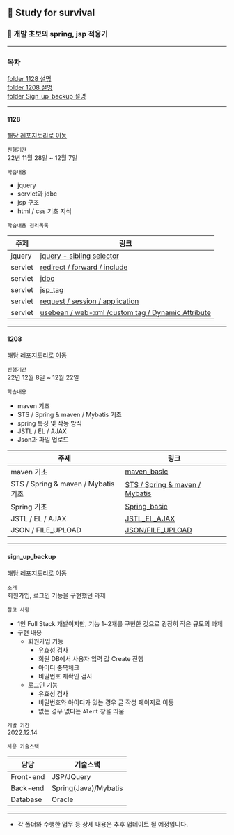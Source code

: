 
## 🌟 Study for survival

### 📍 개발 초보의 spring, jsp 적응기

----

### 목차

[folder 1128 설명](#1128)    
[folder 1208 설명](#1208)    
[folder Sign_up_backup 설명](#sign_up_backup)

---

#### 1128

[해당 레포지토리로 이동](https://github.com/ssook1222/Study-for-survival/tree/master/1128)

`진행기간`     
22년 11월 28일 ~ 12월 7일     

`학습내용` 
- jquery
- servlet과 jdbc
- jsp 구조
- html / css 기초 지식

`학습내용 정리목록`

|주제|링크|
|------|---|
|jquery|[jquery - sibling selector](https://github.com/ssook1222/Study-for-survival/tree/master/1128/jquery/jquery_selector.md)|
|servlet|[redirect / forward / include](https://github.com/ssook1222/Study-for-survival/tree/master/1128/servlet/servlet_redirect_forward_include.md)|
|servlet|[jdbc](https://github.com/ssook1222/Study-for-survival/tree/master/1128/servlet/jdbc.md)|
|servlet|[jsp_tag](https://github.com/ssook1222/Study-for-survival/tree/master/1128/servlet/jsp_tag.md)
|servlet|[request / session / application](https://github.com/ssook1222/Study-for-survival/tree/master/1128/servlet/req_session_app.md)
|servlet|[usebean / web-xml /custom tag / Dynamic Attribute](https://github.com/ssook1222/Study-for-survival/tree/master/1128/servlet/usebean_webXml_customTag_DynamicAttr.md)


---

#### 1208

[해당 레포지토리로 이동](https://github.com/ssook1222/Study-for-survival/tree/master/1208)

`진행기간`     
22년 12월 8일 ~ 12월 22일

`학습내용`
- maven 기초    
- STS / Spring & maven / Mybatis 기초
- spring 특징 및 작동 방식
- JSTL / EL / AJAX
- Json과 파일 업로드

|주제|링크|
|------|---|
|maven 기초|[maven_basic](https://github.com/ssook1222/Study-for-survival/tree/master/1208/spring/maven_basic.md)|
|STS / Spring & maven / Mybatis 기초|[STS / Spring & maven / Mybatis](https://github.com/ssook1222/Study-for-survival/tree/master/1208/spring/STS_springMaven_Mybatis.md)|
|Spring 기초|[Spring_basic](https://github.com/ssook1222/Study-for-survival/tree/master/1208/spring/spring_basic.md)|
|JSTL / EL / AJAX|[JSTL_EL_AJAX](https://github.com/ssook1222/Study-for-survival/blob/master/1208/spring/JSTL_EL_AJAX.md)|
|JSON / FILE_UPLOAD|[JSON/FILE_UPLOAD](https://github.com/ssook1222/Study-for-survival/blob/master/1208/spring/JSON_FileUpload.md)|

---

#### sign_up_backup

[해당 레포지토리로 이동](https://github.com/ssook1222/Study-for-survival/tree/master/sign_up_backup)

`소개`    
회원가입, 로그인 기능을 구현했던 과제

`참고 사항`
- 1인 Full Stack 개발이지만, 기능 1~2개를 구현한 것으로 굉장히 작은 규모의 과제
- 구현 내용
    - 회원가입 기능
        - 유효성 검사
        - 회원 DB에서 사용자 입력 값 Create 진행
        - 아이디 중복체크 
        - 비밀번호 재확인 검사
    - 로그인 기능
        - 유효성 검사
        - 비밀번호와 아이디가 있는 경우 글 작성 페이지로 이동
        - 없는 경우 없다는 `Alert` 창을 띄움
    
`개발 기간`   
2022.12.14

`사용 기술스택`    

| 담당 |기술스택|
|------|---|
|Front-end | JSP/JQuery |
|Back-end|Spring(Java)/Mybatis|
|Database|Oracle|

---


* 각 폴더와 수행한 업무 등 상세 내용은 추후 업데이트 될 예정입니다.

